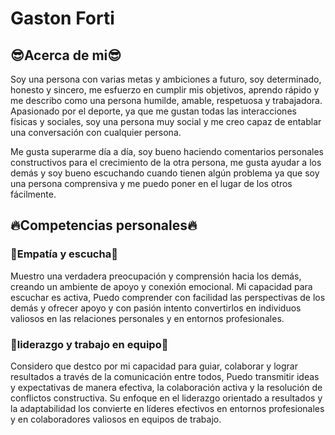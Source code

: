 # **Gaston Forti**

## :sunglasses:Acerca de mi:sunglasses:
Soy una persona con varias metas y ambiciones a futuro, soy determinado, honesto y sincero, me esfuerzo en cumplir mis objetivos, aprendo rápido y me describo como una persona humilde, amable, respetuosa y trabajadora. Apasionado por el deporte, ya que me gustan todas las interacciones físicas y sociales, soy una persona muy social y me creo capaz de entablar una conversación con cualquier persona.

Me gusta superarme día a día, soy bueno haciendo comentarios personales constructivos para el crecimiento de la otra persona, me gusta ayudar a los demás y soy bueno escuchando cuando tienen algún problema ya que soy una persona comprensiva y me puedo poner en el lugar de los otros fácilmente.

## :fire:Competencias personales:fire:
### :pill:Empatía y escucha:pill: 
Muestro una verdadera preocupación y comprensión hacia los demás, creando un ambiente de apoyo y conexión emocional. Mi capacidad para escuchar es activa, Puedo comprender con facilidad las perspectivas de los demás y ofrecer apoyo y con pasión intento convertirlos en individuos valiosos en las relaciones personales y en entornos profesionales.

### :hocho:liderazgo y trabajo en equipo:hocho:
Considero que destco por mi capacidad para guiar, colaborar y lograr resultados a través de la comunicación entre todos,  Puedo transmitir ideas y expectativas de manera efectiva, la colaboración activa y la resolución de conflictos constructiva. Su enfoque en el liderazgo orientado a resultados y la adaptabilidad los convierte en líderes efectivos en entornos profesionales y en colaboradores valiosos en equipos de trabajo.
